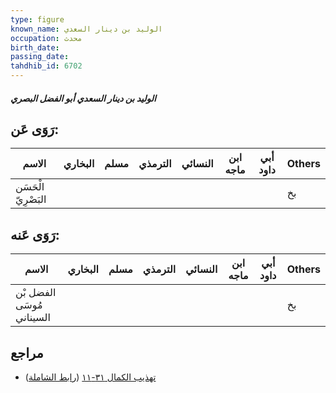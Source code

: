 ```yaml
---
type: figure
known_name: الوليد بن دينار السعدي
occupation: محدث
birth_date:
passing_date:
tahdhib_id: 6702
---
```

##### الوليد بن دينار السعدي أبو الفضل البصري

## رَوَى عَن:
| الاسم               | البخاري | مسلم | الترمذي | النسائي | ابن ماجه | أبي داود | Others |
| ------------------- | ------- | ---- | ------- | ------- | -------- | -------- | ------ |
| الْحَسَن البَصْرِيّ |         |      |         |         |          |          | بخ     |
## رَوَى عَنه:
| الاسم                     | البخاري | مسلم | الترمذي | النسائي | ابن ماجه | أبي داود | Others |
| ------------------------- | ------- | ---- | ------- | ------- | -------- | -------- | ------ |
| الفضل بْن مُوسَى السيناني |         |      |         |         |          |          | بخ     |
## مراجع
- [تهذيب الكمال ٣١-١١](obsidian://open?vault=Tahdhib-al-Kamal&file=Figures/٦٧٠٢-الوليد%20بن%20دينار%20السعدي%20أبو%20الفضل%20البصري) ([رابط الشاملة](https://shamela.ws/book/3722/16559))
